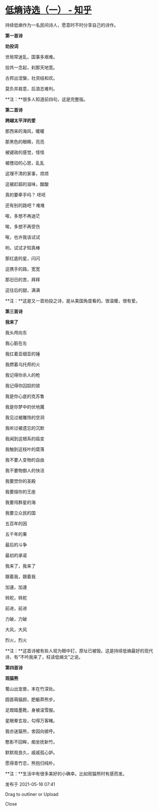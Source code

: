# [低熵诗选（一） - 知乎](https://zhuanlan.zhihu.com/p/372653895)

持续低熵作为一名民间诗人，愿意时不时分享自己的诗作。

**第一首诗**

**劝投词**

世局常迷乱，国事多艰难。

投共一念起，刹那天地宽。

古邦出涅槃，社资结和欢。

莫负并肩意，后浪志难判。

**注：**很多人知道前四句，这是完整版。

**第二首诗**

**跨越太平洋的爱**

那西来的海风，暖暖

那黑色的眼睛，亮亮

被键政的感觉，怪怪

被搅动的心思，乱乱

这理不清的家事，烦烦

这被赶超的滋味，酸酸

真的要牵手吗？ 呸呸

还有别的路吧 ? 难难

唉，多想不再迷茫

唉，多想不再受伤

唉，也许我该试试

哟，试试才知真棒

那红底的星，闪闪

这携手的路，宽宽

那旧日的苦，拜拜

这往后的甜，满满

**注：**这是又一首劝投之诗，是从美国角度看的。很温暖，很有爱。

**第三首诗**

**我来了**

我头颅向东

我心脏在左

我扛着亚细亚的锤

我燃着乌托邦的火

我记得你杀人的枪

我记得你囚奴的锁

我是你心底的克苏鲁

我是你梦中的伏地魔

我见过被雕饰的空洞

我听过被遗忘的沉默

我闻到这根系的癌变

我触到这枝叶的腐落

我不要人变物的自由

我不要物御人的快活

我要焚你的圣殿

我要熔你的王座

我要闯群星的海

我要立众民的国

五百年的因

五千年的果

最后的斗争

最初的承诺

我来了，我来了

跟着我，跟着我

加速，加速

转舵，转舵

前进，前进

力破，力破

大风，大风

烈火，烈火

**注：**这首诗被有些人视为眼中钉，原址已被毁。这是持续低熵最好的现代诗，有“不吟我来了，枉读低熵文”之说。

**第四首诗**

**观猫熊**

蜀山出宠兽，本在竹深处。

圆首萌猫颜，肥躯莽熊步。

足蹬踏墨靴，身被滚雪服。

星眼晕玄妆，勾得万客睹。

我亦迷猫熊，舍园向彼呼。

憨影不回眸，痴坐抚新竹。

默默观良久，戚戚孤心妒。

愿得青竹恋，熊抱归纯朴。

**注：**生活中有很多美好的小确幸。比如观猫熊时有感而发。

发布于 2021-05-16 07:41

Drag to outliner or Upload

Close
